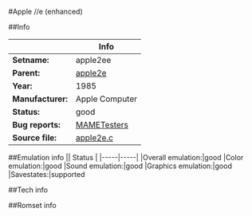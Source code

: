 #Apple //e (enhanced)

##Info

||Info|
|-----|-----|
|**Setname:**|apple2ee
|**Parent:**|[apple2e](apple2e.md)
|**Year:**|1985
|**Manufacturer:**|Apple Computer
|**Status:**|good
|**Bug reports:**|[MAMETesters](http://mametesters.org/view_all_set.php?type=1&temporary=y&search=apple2e.c)
|**Source file:**|[apple2e.c](https://github.com/mamedev/mame/blob/master/src/mess/drivers/apple2e.c)

##Emulation info
|| Status |
|-----|-----|
|Overall emulation:|good
|Color emulation:|good
|Sound emulation:|good
|Graphics emulation:|good
|Savestates:|supported

##Tech info

##Romset info

<!--- START OF EDITED COMMENT DO NOT TOUCH TEXT ABOVE-->
